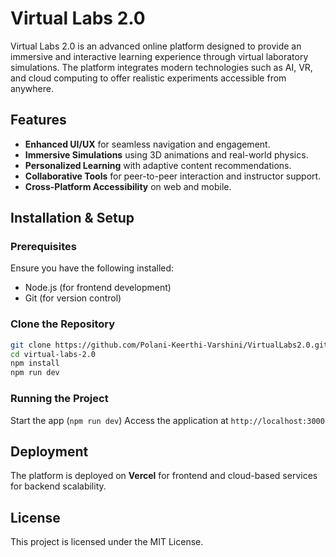 # Virtual Labs 2.0

Virtual Labs 2.0 is an advanced online platform designed to provide an immersive and interactive learning experience through virtual laboratory simulations. The platform integrates modern technologies such as AI, VR, and cloud computing to offer realistic experiments accessible from anywhere.

## Features
- **Enhanced UI/UX** for seamless navigation and engagement.
- **Immersive Simulations** using 3D animations and real-world physics.
- **Personalized Learning** with adaptive content recommendations.
- **Collaborative Tools** for peer-to-peer interaction and instructor support.
- **Cross-Platform Accessibility** on web and mobile.

## Installation & Setup

### Prerequisites
Ensure you have the following installed:
- Node.js (for frontend development)
- Git (for version control)

### Clone the Repository
```sh
git clone https://github.com/Polani-Keerthi-Varshini/VirtualLabs2.0.git
cd virtual-labs-2.0
npm install
npm run dev
```

### Running the Project
Start the app (`npm run dev`)
Access the application at `http://localhost:3000`

## Deployment
The platform is deployed on **Vercel** for frontend and cloud-based services for backend scalability.

## License
This project is licensed under the MIT License.
